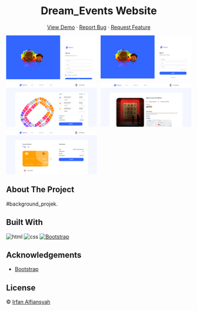 <h1 align='center'>Dream_Events Website </h1>
  <p align="center">
    <a href="link_deploy">View Demo</a>
    ·
    <a href="https://github.com/FazzWeb10/Responsive-Website/issues">Report Bug</a>
    ·
    <a href="https://github.com/FazzWeb10/Responsive-Website/pulls">Request Feature</a>
  </p>

<div style="display: grid; grid-template-areas: 'a b'; row-gap: 10px; column-gap: 10px">
<img src="./assets/img/register.png" style="width: 100%; height: auto;"></img>
<img src="./assets/img/signin.png" style="width: 100%; height: auto;"></img>
<img src="./assets/img/order.png" style="width: 100%; height: auto;"></img>
<img src="./assets/img/detail.png" style="width: 100%; height: auto;"></img>
<img src="./assets/img/payment.png" style="width: 100%; height: auto;"></img>
</div>

## About The Project

#background_projek.

## Built With

![html](https://img.shields.io/badge/html-5-blue)
![css](https://img.shields.io/badge/css-3-yellow)
[![Bootstrap](https://img.shields.io/badge/Bootstrap-v5.2.x-blue)](https://getbootstrap.com/)

## Acknowledgements

- [Bootstrap](https://getbootstrap.com/)

## License

© [Irfan Alfiansyah](https://github.com/IrfanAlfiansyah/)